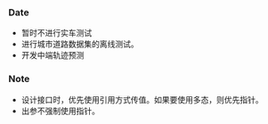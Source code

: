 ### Date
- 暂时不进行实车测试
- 进行城市道路数据集的离线测试。
- 开发中端轨迹预测

### Note
- 设计接口时，优先使用引用方式传值。如果要使用多态，则优先指针。
- 出参不强制使用指针。